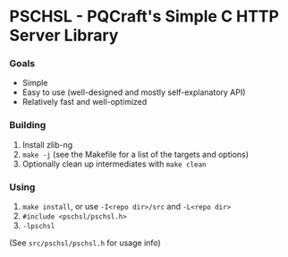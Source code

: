 # PSCHSL - PQCraft's Simple C HTTP Server Library

### Goals
- Simple
- Easy to use (well-designed and mostly self-explanatory API)
- Relatively fast and well-optimized

### Building
1. Install zlib-ng
2. `make -j` (see the Makefile for a list of the targets and options)
3. Optionally clean up intermediates with `make clean`

### Using
1. `make install`, or use `-I<repo dir>/src` and `-L<repo dir>`
2. `#include <pschsl/pschsl.h>`
3. `-lpschsl`

(See `src/pschsl/pschsl.h` for usage info)
